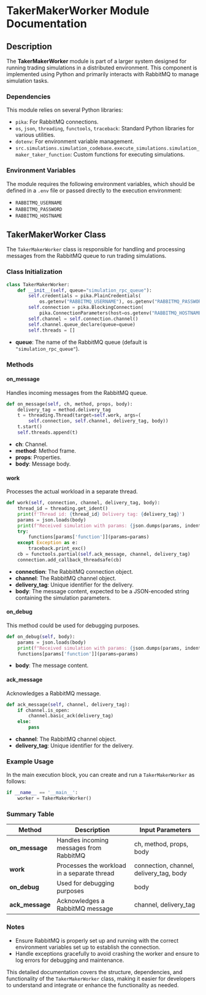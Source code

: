 # TakerMakerWorker Module Documentation

## Description
The **TakerMakerWorker** module is part of a larger system designed for running trading simulations in a distributed environment. This component is implemented using Python and primarily interacts with RabbitMQ to manage simulation tasks.

### Dependencies
This module relies on several Python libraries:

- `pika`: For RabbitMQ connections.
- `os`, `json`, `threading`, `functools`, `traceback`: Standard Python libraries for various utilities.
- `dotenv`: For environment variable management.
- `src.simulations.simulation_codebase.execute_simulations.simulation_maker_taker_function`: Custom functions for executing simulations.

### Environment Variables
The module requires the following environment variables, which should be defined in a `.env` file or passed directly to the execution environment:
- `RABBITMQ_USERNAME`
- `RABBITMQ_PASSWORD`
- `RABBITMQ_HOSTNAME`

## **TakerMakerWorker** Class
The `TakerMakerWorker` class is responsible for handling and processing messages from the RabbitMQ queue to run trading simulations.

### Class Initialization
```python
class TakerMakerWorker:
    def __init__(self, queue="simulation_rpc_queue"):
        self.credentials = pika.PlainCredentials(
            os.getenv("RABBITMQ_USERNAME"), os.getenv("RABBITMQ_PASSWORD"))
        self.connection = pika.BlockingConnection(
            pika.ConnectionParameters(host=os.getenv("RABBITMQ_HOSTNAME"), credentials=self.credentials, heartbeat=5))
        self.channel = self.connection.channel()
        self.channel.queue_declare(queue=queue)
        self.threads = []
```
- **queue**: The name of the RabbitMQ queue (default is `"simulation_rpc_queue"`).

### Methods
#### **on_message**
Handles incoming messages from the RabbitMQ queue.
```python
def on_message(self, ch, method, props, body):
    delivery_tag = method.delivery_tag
    t = threading.Thread(target=self.work, args=(
        self.connection, self.channel, delivery_tag, body))
    t.start()
    self.threads.append(t)
```
- **ch**: Channel.
- **method**: Method frame.
- **props**: Properties.
- **body**: Message body.

#### **work**
Processes the actual workload in a separate thread.
```python
def work(self, connection, channel, delivery_tag, body):
    thread_id = threading.get_ident()
    print(f'Thread id: {thread_id} Delivery tag: {delivery_tag}')
    params = json.loads(body)
    print(f"Received simulation with params: {json.dumps(params, indent=2)}")
    try:
        functions[params['function']](params=params)
    except Exception as e:
        traceback.print_exc()
    cb = functools.partial(self.ack_message, channel, delivery_tag)
    connection.add_callback_threadsafe(cb)
```
- **connection**: The RabbitMQ connection object.
- **channel**: The RabbitMQ channel object.
- **delivery_tag**: Unique identifier for the delivery.
- **body**: The message content, expected to be a JSON-encoded string containing the simulation parameters.

#### **on_debug**
This method could be used for debugging purposes.
```python
def on_debug(self, body):
    params = json.loads(body)
    print(f"Received simulation with params: {json.dumps(params, indent=2)}")
    functions[params['function']](params=params)
```
- **body**: The message content.

#### **ack_message**
Acknowledges a RabbitMQ message.
```python
def ack_message(self, channel, delivery_tag):
    if channel.is_open:
        channel.basic_ack(delivery_tag)
    else:
        pass
```
- **channel**: The RabbitMQ channel object.
- **delivery_tag**: Unique identifier for the delivery.

### Example Usage
In the main execution block, you can create and run a `TakerMakerWorker` as follows:
```python
if __name__ == '__main__':
    worker = TakerMakerWorker()
```

### Summary Table
| Method         | Description                                         | Input Parameters |
|----------------|-----------------------------------------------------|------------------|
| **on_message** | Handles incoming messages from RabbitMQ             | ch, method, props, body |
| **work**       | Processes the workload in a separate thread         | connection, channel, delivery_tag, body |
| **on_debug**   | Used for debugging purposes                         | body |
| **ack_message**| Acknowledges a RabbitMQ message                     | channel, delivery_tag |

### Notes
- Ensure RabbitMQ is properly set up and running with the correct environment variables set up to establish the connection.
- Handle exceptions gracefully to avoid crashing the worker and ensure to log errors for debugging and maintenance.

This detailed documentation covers the structure, dependencies, and functionality of the `TakerMakerWorker` class, making it easier for developers to understand and integrate or enhance the functionality as needed.